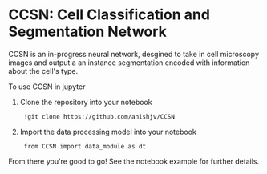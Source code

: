 # CCSN: Cell Classification and Segmentation Network
CCSN is an in-progress neural network, desgined to take in cell microscopy images and output a an instance segmentation encoded with information about the cell's type.

To use CCSN in jupyter 
1. Clone the repository into your notebook 

        !git clone https://github.com/anishjv/CCSN

2. Import the data processing model into your notebook 

        from CCSN import data_module as dt

From there you're good to go! See the notebook example for further details. 




